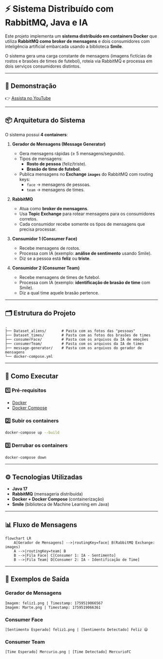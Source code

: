 

# ⚡ Sistema Distribuído com RabbitMQ, Java e IA

Este projeto implementa um **sistema distribuído em containers Docker** que utiliza **RabbitMQ como broker de mensagens** e dois consumidores com inteligência artificial embarcada usando a biblioteca **Smile**.  

O sistema gera uma carga constante de mensagens (imagens fictícias de rostos e brasões de times de futebol), roteia via RabbitMQ e processa em dois serviços consumidores distintos.  

---

## 🎥 Demonstração

👉 [Assista no YouTube](https://youtu.be/6OCJDhu0gUk)

---

## 📦 Arquitetura do Sistema

O sistema possui **4 containers**:

1. **Gerador de Mensagens (Message Generator)**  
   - Gera mensagens rápidas (≥ 5 mensagens/segundo).  
   - Tipos de mensagens:  
     - **Rosto de pessoa** (feliz/triste).  
     - **Brasão de time de futebol**.  
   - Publica mensagens no **Exchange `images`** do RabbitMQ com routing keys:
     - `face` → mensagens de pessoas.  
     - `team` → mensagens de times.  

2. **RabbitMQ**  
   - Atua como **broker de mensagens**.  
   - Usa **Topic Exchange** para rotear mensagens para os consumidores corretos.  
   - Cada consumidor recebe somente os tipos de mensagens que precisa processar.  

3. **Consumidor 1 (Consumer Face)**  
   - Recebe mensagens de rostos.  
   - Processa com IA (exemplo: **análise de sentimento** usando Smile).  
   - Diz se a pessoa está **feliz** ou **triste**.  

4. **Consumidor 2 (Consumer Team)**  
   - Recebe mensagens de times de futebol.  
   - Processa com IA (exemplo: **identificação de brasão de time** com Smile).  
   - Diz a qual time aquele brasão pertence.  

---

## 🗂️ Estrutura do Projeto

```
.
├── Dataset_aliens/       # Pasta com as fotos das "pessoas"
├── Dataset_times/        # Pasta com as fotos dos brasões de times
├── consumerFace/         # Pasta com os arquivos da IA de emoções
├── consumerTeam/         # Pasta com os arquivos da IA de times 
├── message-generator/    # Pasta com os arquivos do gerador de mensagens
└── docker-compose.yml
```

---

## 🚀 Como Executar

### 1️⃣ Pré-requisitos
- [Docker](https://www.docker.com/)  
- [Docker Compose](https://docs.docker.com/compose/)  

### 2️⃣ Subir os containers
```bash
docker-compose up --build
```

### 3️⃣ Derrubar os containers
```bash
docker-compose down
```


---

## ⚙️ Tecnologias Utilizadas

- **Java 17**  
- **RabbitMQ** (mensageria distribuída)  
- **Docker + Docker Compose** (containerização)  
- **Smile** (biblioteca de Machine Learning em Java)  

---

## 📊 Fluxo de Mensagens

```mermaid
flowchart LR
    A[Gerador de Mensagens] -->|routingKey=face| B(RabbitMQ Exchange: images)
    A -->|routingKey=team| B
    B -->|Fila Face| C[Consumer 1: IA - Sentimento]
    B -->|Fila Team| D[Consumer 2: IA - Identificação de Time]
```

---

## 🤖 Exemplos de Saída

### Gerador de Mensagens
```
Imagem: feliz1.png | Timestamp: 1759519066567
Imagem: Marte.png | Timestamp: 1759519066361
```

### Consumer Face
```
[Sentimento Esperado] feliz1.png | [Sentimento Detectado] Feliz 😃
```

### Consumer Team
```
[Time Esperado] Mercurio.png | [Time Detectado] MercurioFC
```
